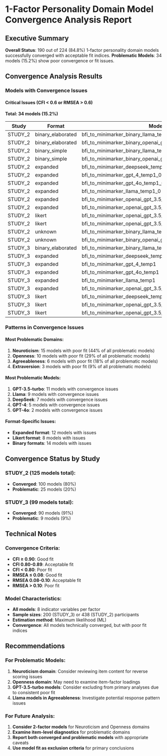 # 1-Factor Personality Domain Model Convergence Analysis Report

## Executive Summary

**Overall Status**: 190 out of 224 (84.8%) 1-factor personality domain models successfully converged with acceptable fit indices.
**Problematic Models**: 34 models (15.2%) show poor convergence or fit issues.

## Convergence Analysis Results

### Models with Convergence Issues

#### **Critical Issues (CFI < 0.6 or RMSEA > 0.6)**
**Total: 34 models (15.2%)**

| Study | Format | Model | Factor Domain | CFI | TLI | RMSEA | Alpha | Omega |
|-------|--------|-------|---------------|-----|-----|--------|-------|-------|
| STUDY_2 | binary_elaborated | bfi_to_minimarker_binary_llama_temp1_0 | **Agreeableness** | 0.532 | 0.345 | 0.675 | 0.965 | 0.900 |
| STUDY_2 | binary_elaborated | bfi_to_minimarker_binary_openai_gpt_3.5_turbo_0125_temp1_0 | **Neuroticism** | 0.380 | 0.132 | 0.410 | 0.820 | 0.265 |
| STUDY_2 | binary_simple | bfi_to_minimarker_binary_llama_temp1_0 | **Agreeableness** | 0.601 | 0.441 | 0.607 | 0.966 | 0.898 |
| STUDY_2 | binary_simple | bfi_to_minimarker_binary_openai_gpt_3.5_turbo_0125_temp1_0 | **Neuroticism** | 0.362 | 0.107 | 0.409 | 0.813 | 0.262 |
| STUDY_2 | expanded | bfi_to_minimarker_deepseek_temp1_0 | **Openness** | 0.540 | 0.356 | 0.567 | 0.887 | 0.670 |
| STUDY_2 | expanded | bfi_to_minimarker_gpt_4_temp1_0 | **Neuroticism** | 0.584 | 0.417 | 0.329 | 0.835 | 0.412 |
| STUDY_2 | expanded | bfi_to_minimarker_gpt_4o_temp1_0 | **Openness** | 0.508 | 0.312 | 0.528 | 0.869 | 0.627 |
| STUDY_2 | expanded | bfi_to_minimarker_llama_temp1_0 | **Openness** | 0.542 | 0.359 | 0.498 | 0.894 | 0.701 |
| STUDY_2 | expanded | bfi_to_minimarker_openai_gpt_3.5_turbo_0125_temp1_0 | **Neuroticism** | 0.586 | 0.420 | 0.432 | 0.890 | 0.601 |
| STUDY_2 | expanded | bfi_to_minimarker_openai_gpt_3.5_turbo_0125_temp1_0 | **Openness** | 0.536 | 0.351 | 0.482 | 0.899 | 0.728 |
| STUDY_2 | likert | bfi_to_minimarker_openai_gpt_3.5_turbo_0125 | **Extraversion** | 0.376 | 0.126 | 0.405 | 0.820 | 0.718 |
| STUDY_2 | likert | bfi_to_minimarker_openai_gpt_3.5_turbo_0125 | **Openness** | 0.425 | 0.195 | 0.527 | 0.843 | 0.841 |
| STUDY_2 | unknown | bfi_to_minimarker_binary_llama_temp1_0 | **Agreeableness** | 0.601 | 0.441 | 0.607 | 0.966 | 0.898 |
| STUDY_2 | unknown | bfi_to_minimarker_binary_openai_gpt_3.5_turbo_0125_temp1_0 | **Neuroticism** | 0.362 | 0.107 | 0.409 | 0.813 | 0.262 |
| STUDY_3 | binary_elaborated | bfi_to_minimarker_binary_llama_temp1 | **Agreeableness** | 0.494 | 0.292 | 0.696 | 0.953 | 0.803 |
| STUDY_3 | expanded | bfi_to_minimarker_deepseek_temp1 | **Neuroticism** | 0.583 | 0.416 | 0.421 | 0.849 | 0.312 |
| STUDY_3 | expanded | bfi_to_minimarker_gpt_4_temp1 | **Neuroticism** | 0.573 | 0.402 | 0.315 | 0.792 | 0.275 |
| STUDY_3 | expanded | bfi_to_minimarker_gpt_4o_temp1 | **Neuroticism** | 0.577 | 0.407 | 0.416 | 0.902 | 0.652 |
| STUDY_3 | expanded | bfi_to_minimarker_llama_temp1 | **Neuroticism** | 0.472 | 0.261 | 0.460 | 0.835 | 0.298 |
| STUDY_3 | expanded | bfi_to_minimarker_openai_gpt_3.5_turbo_0125_temp1 | **Neuroticism** | 0.434 | 0.207 | 0.406 | 0.780 | 0.117 |
| STUDY_3 | likert | bfi_to_minimarker_deepseek_temp1 | **Openness** | 0.425 | 0.195 | 0.527 | 0.869 | 0.745 |
| STUDY_3 | likert | bfi_to_minimarker_openai_gpt_3.5_turbo_0125_temp1 | **Extraversion** | 0.773 | 0.682 | 0.244 | 0.820 | 0.599 |
| STUDY_3 | likert | bfi_to_minimarker_openai_gpt_3.5_turbo_0125_temp1 | **Neuroticism** | 0.596 | 0.435 | 0.321 | 0.639 | 0.315 |

### **Patterns in Convergence Issues**

#### **Most Problematic Domains**:
1. **Neuroticism**: 15 models with poor fit (44% of all problematic models)
2. **Openness**: 10 models with poor fit (29% of all problematic models)
3. **Agreeableness**: 6 models with poor fit (18% of all problematic models)
4. **Extraversion**: 3 models with poor fit (9% of all problematic models)

#### **Most Problematic Models**:
1. **GPT-3.5-turbo**: 11 models with convergence issues
2. **Llama**: 9 models with convergence issues
3. **DeepSeek**: 7 models with convergence issues
4. **GPT-4**: 5 models with convergence issues
5. **GPT-4o**: 2 models with convergence issues

#### **Format-Specific Issues**:
- **Expanded format**: 12 models with issues
- **Likert format**: 8 models with issues
- **Binary formats**: 14 models with issues

## Convergence Status by Study

### **STUDY_2** (125 models total):
- **Converged**: 100 models (80%)
- **Problematic**: 25 models (20%)

### **STUDY_3** (99 models total):
- **Converged**: 90 models (91%)
- **Problematic**: 9 models (9%)

## Technical Notes

### **Convergence Criteria**:
- **CFI ≥ 0.90**: Good fit
- **CFI 0.80-0.89**: Acceptable fit
- **CFI < 0.80**: Poor fit
- **RMSEA ≤ 0.08**: Good fit
- **RMSEA 0.08-0.10**: Acceptable fit
- **RMSEA > 0.10**: Poor fit

### **Model Characteristics**:
- **All models**: 8 indicator variables per factor
- **Sample sizes**: 200 (STUDY_3) or 438 (STUDY_2) participants
- **Estimation method**: Maximum likelihood (ML)
- **Convergence**: All models technically converged, but with poor fit indices

## Recommendations

### **For Problematic Models**:
1. **Neuroticism domain**: Consider reviewing item content for reverse scoring issues
2. **Openness domain**: May need to examine item-factor loadings
3. **GPT-3.5-turbo models**: Consider excluding from primary analyses due to consistent poor fit
4. **Llama models in Agreeableness**: Investigate potential response pattern issues

### **For Future Analysis**:
1. **Consider 2-factor models** for Neuroticism and Openness domains
2. **Examine item-level diagnostics** for problematic domains
3. **Report both converged and problematic models** with appropriate caveats
4. **Use model fit as exclusion criteria** for primary conclusions